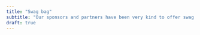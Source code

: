 ```yaml
---
title: "Swag bag"
subtitle: "Our sponsors and partners have been very kind to offer swag and giveaways for participants. Check the details and see how to get each one."
draft: true
---
```



